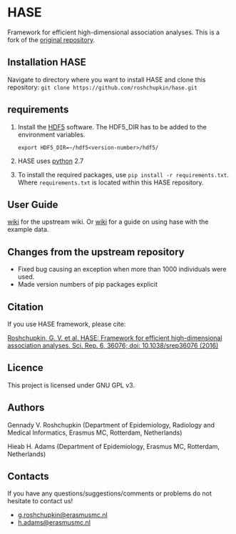 # HASE
Framework for efficient high-dimensional association analyses. This is a fork of the [original repository](https://github.com/roshchupkin/hase).

## Installation HASE

Navigate to directory where you want to install HASE and clone this repository:
     ```
     git clone https://github.com/roshchupkin/hase.git
     ```

## requirements

1. Install the [HDF5](https://www.hdfgroup.org/downloads/hdf5/) software.
   The HDF5_DIR has to be added to the environment variables.
    ```
    export HDF5_DIR=~/hdf5<version-number>/hdf5/
    ```

2. HASE uses [python](https://www.python.org/downloads/) 2.7
3. To install the required packages, use `pip install -r requirements.txt`. Where `requirements.txt` is located within this HASE repository.
 
## User Guide
[wiki](https://github.com/roshchupkin/hase/wiki) for the upstream wiki. Or [wiki](https://github.com/CAWarmerdam/hase/wiki/Running-HASE-meta-analysis-in-the-example-study) for a guide on using hase with the example data.

## Changes from the upstream repository
- Fixed bug causing an exception when more than 1000 individuals were used.
- Made version numbers of pip packages explicit

## Citation 
If you use HASE framework, please cite:

[Roshchupkin, G. V. et al. HASE: Framework for efficient high-dimensional association analyses. Sci. Rep. 6, 36076; doi: 10.1038/srep36076 (2016)](http://www.nature.com/articles/srep36076) 

## Licence
This project is licensed under GNU GPL v3.

## Authors
Gennady V. Roshchupkin (Department of Epidemiology, Radiology and Medical Informatics, Erasmus MC, Rotterdam, Netherlands)

Hieab H. Adams (Department of Epidemiology, Erasmus MC, Rotterdam, Netherlands) 

## Contacts

If you have any questions/suggestions/comments or problems do not hesitate to contact us!

* g.roshchupkin@erasmusmc.nl
* h.adams@erasmusmc.nl
 
